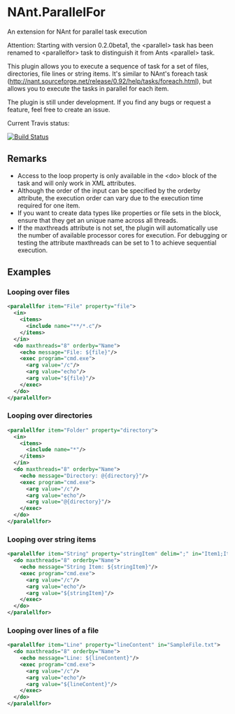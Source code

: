 # NAnt.ParallelFor
An extension for NAnt for parallel task execution

Attention: Starting with version 0.2.0beta1, the &lt;parallel&gt; task has been renamed to &lt;parallelfor&gt; task to distinguish it from Ants &lt;parallel&gt; task.

This plugin allows you to execute a sequence of task for a set of files, directories, file lines or string items. It's similar to NAnt's foreach task (http://nant.sourceforge.net/release/0.92/help/tasks/foreach.html), but allows you to execute the tasks in parallel for each item.

The plugin is still under development. If you find any bugs or request a feature, feel free to create an issue.

Current Travis status: 

[![Build Status](https://travis-ci.org/NAntCrossCompile/NAnt.DependencyToFileset.svg?branch=master)](https://travis-ci.org/NAntCrossCompile/NAnt.DependencyToFileset)

## Remarks
* Access to the loop property is only available in the &lt;do&gt; block of the task and will only work in XML attributes.
* Although the order of the input can be specified by the orderby attribute, the execution order can vary due to the execution time required for one item.
* If you want to create data types like properties or file sets in the <do> block, ensure that they get an unique name across all threads.
* If the maxthreads attribute is not set, the plugin will automatically use the number of available processor cores for execution. For debugging or testing the attribute maxthreads can be set to 1 to achieve sequential execution.


## Examples
### Looping over files
```xml
<paralellfor item="File" property="file">
  <in>
    <items>
      <include name="**/*.c"/>
    </items>
  </in>
  <do maxthreads="8" orderby="Name">      
    <echo message="File: ${file}"/>
    <exec program="cmd.exe">
      <arg value="/c"/>
      <arg value="echo"/>
      <arg value="${file}"/>
    </exec>
  </do>
</paralellfor>
```

### Looping over directories
```xml
<paralellfor item="Folder" property="directory">
  <in>
    <items>
      <include name="*"/>
    </items>
  </in>
  <do maxthreads="8" orderby="Name">      
    <echo message="Directory: @{directory}"/>
    <exec program="cmd.exe">
      <arg value="/c"/>
      <arg value="echo"/>
      <arg value="@{directory}"/>
    </exec>
  </do>
</paralellfor>
```

### Looping over string items
```xml
<paralellfor item="String" property="stringItem" delim=";" in="Item1;Item2;Item3;Item4">
  <do maxthreads="8" orderby="Name">      
    <echo message="String Item: ${stringItem}"/>
    <exec program="cmd.exe">
      <arg value="/c"/>
      <arg value="echo"/>
      <arg value="${stringItem}"/>
    </exec>
  </do>
</paralellfor>
```

### Looping over lines of a file
```xml
<paralellfor item="Line" property="lineContent" in="SampleFile.txt">
  <do maxthreads="8" orderby="Name">      
    <echo message="Line: ${lineContent}"/>
    <exec program="cmd.exe">
      <arg value="/c"/>
      <arg value="echo"/>
      <arg value="${lineContent}"/>
    </exec>
  </do>
</paralellfor>
```
